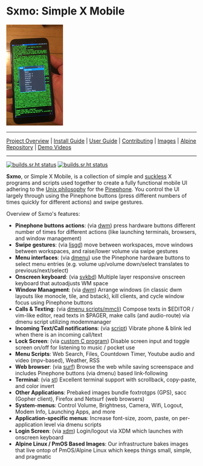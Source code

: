 # **Sxmo**: Simple X Mobile

[![Pinephone Sxmo Demo](assets/pinephone_demo.gif)](http://media.lrdu.org/sxmo_pinephone_demos)

---

[Project Overview](https://sr.ht/~mil/Sxmo) | [Install Guide](https://git.sr.ht/~mil/sxmo-docs/tree/master/INSTALLGUIDE.md) | [User Guide](https://git.sr.ht/~mil/sxmo-docs/tree/master/USERGUIDE.md) | [Contributing](https://git.sr.ht/~mil/sxmo-docs/tree/master/CONTRIBUTING.md) | [Images](http://images.lrdu.org/) | [Alpine Repository](http://sxmo.lrdu.org/alpine_repository/master) | [Demo Videos](http://media.lrdu.org/sxmo_pinephone_demos)

---
[![builds.sr.ht status](https://builds.sr.ht/~mil/sxmo-alpine.svg?name=APKBUILDs)](https://builds.sr.ht/~mil/sxmo-alpine) [![builds.sr.ht status](https://builds.sr.ht/~mil/sxmo-image-builder.svg?name=Images)](https://builds.sr.ht/~mil/sxmo-image-builder)

**Sxmo**, or Simple X Mobile, is a collection of simple and [suckless](http://suckless.org) X programs and scripts used together to create a fully functional mobile UI adhering to the [Unix philosophy](https://en.wikipedia.org/wiki/Unix_philosophy) for the [Pinephone](https://www.pine64.org/pinephone/). You control the UI largely through using the Pinephone buttons (press different numbers of times quickly for different actions) and swipe gestures.

Overview of Sxmo's features:

- **Pinephone buttons actions**: (via [dwm](http://git.sr.ht/~mil/sxmo-dwm)) press hardware buttons different number of times for different actions (like launching terminals, browsers, and window management)
- **Swipe gestures**: (via [lisgd](http://git.sr.ht/~mil/lisgd)) move between workspaces, move windows between workspaces, and raise/lower volume via swipe gestures
- **Menu interfaces**: (via [dmenu](http://git.sr.ht/~mil/sxmo-dmenu)) use the Pinephone hardware buttons to select menu entries (e.g. volume up/volume down/select translates to previous/next/select)
- **Onscreen keyboard**: (via [svkbd](http://git.sr.ht/~mil/sxmo-svkbd)) Multiple layer responsive onscreen keyboard that autoadjusts WM space
- **Window Managment**: (via [dwm](http://git.sr.ht/~mil/sxmo-dwm)) Arrange windows (in classic dwm layouts like monocle, tile, and bstack), kill clients, and cycle window focus using Pinephone buttons
- **Calls & Texting**: (via [dmenu scripts/mmcli](https://git.sr.ht/~mil/sxmo-utils/tree/master/scripts/modem)) Compose texts in $EDITOR / vim-like editor, read texts in $PAGER, make calls (and audio-route) via dmenu script utilizing modemmanager
- **Incoming Text/Call notifications**:  (via [script](https://git.sr.ht/~mil/sxmo-utils/tree/master/scripts/modem/sxmo_modemmonitor.sh)) Vibrate phone & blink led when there is an incoming call/text
- **Lock Screen**: (via [custom C program](https://git.sr.ht/~mil/sxmo-utils/tree/master/programs/sxmo_screenlock.c)) Disable screen input and toggle screen on/off for listening to music / pocket use
- **Menu Scripts**: Web Search, Files, Countdown Timer, Youtube audio and video (mpv-based), Weather, RSS
- **Web browser**: (via [surf](http://git.sr.ht/~mil/sxmo-surf)) Browse the web while saving screenspace and includes Pinephone buttons (via dmenu) based link-following
- **Terminal**: (via [st](http://git.sr.ht/~mil/sxmo-st)) Excellent terminal support with scrollback, copy-paste, and color invert
- **Other Applications**: Prebaked images bundle foxtrotgps (GPS), sacc (Gopher client), Firefox and Netsurf (web browsers)
- **System-menus**: Control Volume, Brightness, Camera, Wifi, Logout, Modem Info, Launching Apps, and more
- **Application-specific menus**: Increase font-size, zoom, paste, on per-application level via dmenu scripts
- **Login Screen**: (via [xdm](https://en.wikipedia.org/wiki/XDM_(display_manager))) Login/logout via XDM which launches with onscreen keyboard
- **Alpine Linux / PmOS Based Images**: Our infrastructure bakes images that live ontop of PmOS/Alpine Linux which keeps things small, simple, and pragmatic